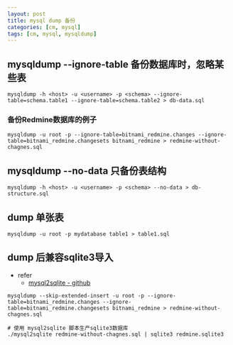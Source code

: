 ```yaml
---
layout: post
title: mysql dump 备份
categories: [cm, mysql]
tags: [cm, mysql, mysqldump]
---
```


## mysqldump --ignore-table 备份数据库时，忽略某些表

~~~shell
mysqldump -h <host> -u <username> -p <schema> --ignore-table=schema.table1 --ignore-table=schema.table2 > db-data.sql
~~~

### 备份Redmine数据库的例子

~~~shell
mysqldump -u root -p --ignore-table=bitnami_redmine.changes --ignore-table=bitnami_redmine.changesets bitnami_redmine > redmine-without-chagnes.sql
~~~



## mysqldump --no-data 只备份表结构


~~~shell
mysqldump -h <host> -u <username> -p <schema> --no-data > db-structure.sql
~~~


## dump 单张表

~~~shell
mysqldump -u root -p mydatabase table1 > table1.sql
~~~


## dump 后兼容sqlite3导入

* refer
  * [mysql2sqlite - github](https://github.com/dumblob/mysql2sqlite)


~~~shell
mysqldump --skip-extended-insert -u root -p --ignore-table=bitnami_redmine.changes --ignore-table=bitnami_redmine.changesets bitnami_redmine > redmine-without-chagnes.sql

# 使用 mysql2sqlite 脚本生产sqlite3数据库
./mysql2sqlite redmine-without-chagnes.sql | sqlite3 redmine.sqlite3
~~~














